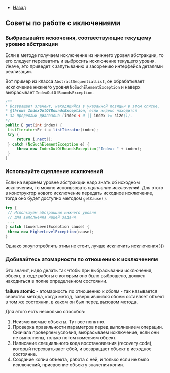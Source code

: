 - [Назад](/./java.md)

## Советы по работе с иключениями

### Выбрасывайте искючения, соотвествующие текущему уровню абстракции

Если в методе получаем исключение из нижнего уровня абстракции, то его следует перехватить и выбросить исключение текущего уровня. Иначе, это приведет к запутыванию и засорению интерфейса деталями реализации.

Вот пример из класса `AbstractSequentialList`, он обрабатывает исключение нижнего уровня `NoSuchElementException` и наверх выбрасывает `IndexOutOfBoundsException`.
   
   ```java
/**
* Возвращает элемент, находящийся в указанной позиции в этом списке.
* @throws IndexOutOfBoundsException, если индекс находится
* за пределами диапазона (index < 0 || index >= size()).
*/
public E get(int index) {
    ListIterator<E> i = listIterator(index);
    try {
        return i.next();
    } catch (NoSuchElementException e) {
        throw new IndexOutOfBoundsException("Index: " + index);
    }
}
   ```

### Используйте сцепление исключений

Если на верхнем уровне абстракции надо знать об исходном исключении, то можно использовать *сцепление исключений*. Для этого в конструктор нового исключение передать исходное исключение, тогда оно будет доступно методом `getCause()`.

   ```java
try {
    // Используем абстракцию нижнего уровня
    // для выполнения нашей задачи
    ...
} catch (LowerLevelException cause) {
    throw new HigherLevelException(cause);
}
   ```
    
Однако злоупотреблять этим не стоит, лучше исключить исключения )))

### Добивайтесь атомарности по отношению к исключениям

Это значит, надо делать так чтобы при выбрасывании исключения, объект, в ходе работы с которым оно было выброшено, должен находиться в полне определенном состоянии.

**failure atomic** - атомарность по отношению к сбоям - так называется свойство метода, когда метод, завершившийся сбоем оставляет объект в том же состоянии, в каком он был перед вызовом метода.

Для этого есть несколько способов:

1. Неизменяемые объекты. Тут все понятно.
1. Проверка правильности параметров перед выполнением операции. Сначала проверяем условия, выбрасываем исключение, если они не выполнены, только потом изменяем объект.
1. Написание специального кода восстановления (recovery code), который перехватывает сбой, и возвращает объект в исходное состояние.
1. Создание копии объекта, работа с ней, и только если не было исключений, присвоение объекту значения копии.
